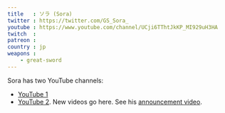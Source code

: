 ```yaml
---
title   : ソラ (Sora)
twitter : https://twitter.com/GS_Sora_
youtube : https://www.youtube.com/channel/UCji6TThtJkKP_MI929uH3HA
twitch  :
patreon :
country : jp
weapons :
    - great-sword
---
```


Sora has two YouTube channels:

- [YouTube 1](https://www.youtube.com/channel/UCmEoymveENvGczq6ZQYdvcA)
- [YouTube 2](https://www.youtube.com/channel/UCji6TThtJkKP_MI929uH3HA). New videos go here. See his [announcement video](https://www.youtube.com/watch?v=m3NdmBs8rqY).
